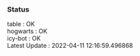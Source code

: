 ### Status


table : OK  
hogwarts : OK  
icy-bot : OK  
Latest Update : 2022-04-11 12:16:59.496868
